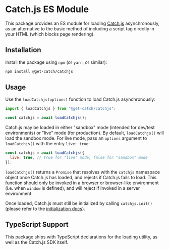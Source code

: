 # Catch.js ES Module

This package provides an ES module for loading <a href="https://catch.readme.io/reference/catchjs">Catch.js</a> asynchronously, as an alternative to the basic method of including a script tag directly in your HTML (which blocks page rendering).

## Installation

Install the package using `npm` (or `yarn`, or similar):

```sh
npm install @get-catch/catchjs
```

## Usage

Use the `loadCatchjs(options)` function to load Catch.js asynchronously:

```js
import { loadCatchjs } from "@get-catch/catchjs";

const catchjs = await loadCatchjs();
```

Catch.js may be loaded in either "sandbox" mode (intended for dev/test environments) or "live" mode (for production). By default, `loadCatchjs()` will load the sandbox mode. For live mode, pass an `options` argument to `loadCatchjs()` with the entry `live: true`:

```js
const catchjs = await loadCatchjs({
  live: true, // true for "live" mode, false for "sandbox" mode
});
```

`loadCatchjs()` returns a `Promise` that resolves with the `catchjs` namespace object once Catch.js has loaded, and rejects if Catch.js fails to load. This function should only be invoked in a browser or browser-like environment (i.e. when `window` is defined), and will reject if invoked in a server environment.

Once loaded, Catch.js must still be initialized by calling `catchjs.init()` (please refer to the [initialization docs](https://catch.readme.io/reference/catchjs#initialization)).

## TypeScript Support

This package ships with TypeScript declarations for the loading utility, as well as the Catch.js SDK itself.
